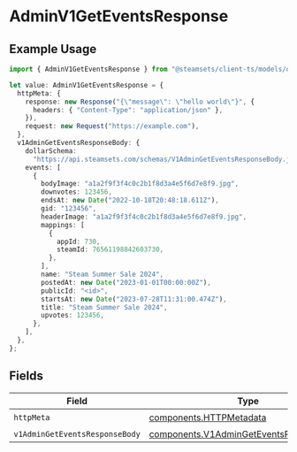 # AdminV1GetEventsResponse

## Example Usage

```typescript
import { AdminV1GetEventsResponse } from "@steamsets/client-ts/models/operations";

let value: AdminV1GetEventsResponse = {
  httpMeta: {
    response: new Response("{\"message\": \"hello world\"}", {
      headers: { "Content-Type": "application/json" },
    }),
    request: new Request("https://example.com"),
  },
  v1AdminGetEventsResponseBody: {
    dollarSchema:
      "https://api.steamsets.com/schemas/V1AdminGetEventsResponseBody.json",
    events: [
      {
        bodyImage: "a1a2f9f3f4c0c2b1f8d3a4e5f6d7e8f9.jpg",
        downvotes: 123456,
        endsAt: new Date("2022-10-18T20:48:18.611Z"),
        gid: "123456",
        headerImage: "a1a2f9f3f4c0c2b1f8d3a4e5f6d7e8f9.jpg",
        mappings: [
          {
            appId: 730,
            steamId: 76561198842603730,
          },
        ],
        name: "Steam Summer Sale 2024",
        postedAt: new Date("2023-01-01T00:00:00Z"),
        publicId: "<id>",
        startsAt: new Date("2023-07-28T11:31:00.474Z"),
        title: "Steam Summer Sale 2024",
        upvotes: 123456,
      },
    ],
  },
};
```

## Fields

| Field                                                                                              | Type                                                                                               | Required                                                                                           | Description                                                                                        |
| -------------------------------------------------------------------------------------------------- | -------------------------------------------------------------------------------------------------- | -------------------------------------------------------------------------------------------------- | -------------------------------------------------------------------------------------------------- |
| `httpMeta`                                                                                         | [components.HTTPMetadata](../../models/components/httpmetadata.md)                                 | :heavy_check_mark:                                                                                 | N/A                                                                                                |
| `v1AdminGetEventsResponseBody`                                                                     | [components.V1AdminGetEventsResponseBody](../../models/components/v1admingeteventsresponsebody.md) | :heavy_minus_sign:                                                                                 | OK                                                                                                 |